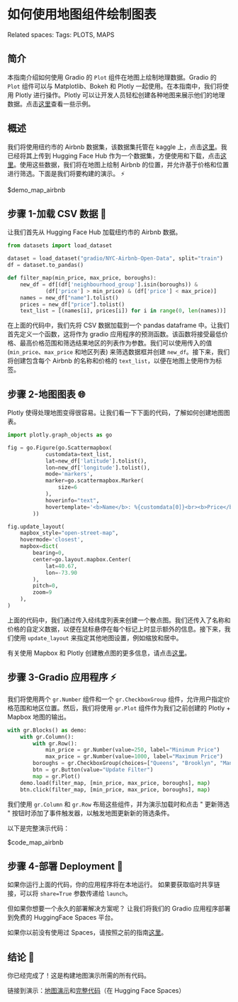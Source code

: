 # 如何使用地图组件绘制图表
Related spaces:
Tags: PLOTS, MAPS

## 简介

本指南介绍如何使用 Gradio 的 `Plot` 组件在地图上绘制地理数据。Gradio 的 `Plot` 组件可以与 Matplotlib、Bokeh 和 Plotly 一起使用。在本指南中，我们将使用 Plotly 进行操作。Plotly 可以让开发人员轻松创建各种地图来展示他们的地理数据。点击[这里](https://plotly.com/python/maps/)查看一些示例。

## 概述

我们将使用纽约市的 Airbnb 数据集，该数据集托管在 kaggle 上，点击[这里](https://www.kaggle.com/datasets/dgomonov/new-york-city-airbnb-open-data)。我已经将其上传到 Hugging Face Hub 作为一个数据集，方便使用和下载，点击[这里](https://huggingface.co/datasets/gradio/NYC-Airbnb-Open-Data)。使用这些数据，我们将在地图上绘制 Airbnb 的位置，并允许基于价格和位置进行筛选。下面是我们将要构建的演示。 ⚡️

$demo_map_airbnb

## 步骤 1-加载 CSV 数据 💾

让我们首先从 Hugging Face Hub 加载纽约市的 Airbnb 数据。

```python
from datasets import load_dataset

dataset = load_dataset("gradio/NYC-Airbnb-Open-Data", split="train")
df = dataset.to_pandas()

def filter_map(min_price, max_price, boroughs):
    new_df = df[(df['neighbourhood_group'].isin(boroughs)) & 
            (df['price'] > min_price) & (df['price'] < max_price)]
    names = new_df["name"].tolist()
    prices = new_df["price"].tolist()
    text_list = [(names[i], prices[i]) for i in range(0, len(names))]
```

在上面的代码中，我们先将 CSV 数据加载到一个 pandas dataframe 中。让我们首先定义一个函数，这将作为 gradio 应用程序的预测函数。该函数将接受最低价格、最高价格范围和筛选结果地区的列表作为参数。我们可以使用传入的值 (`min_price`、`max_price` 和地区列表) 来筛选数据框并创建 `new_df`。接下来，我们将创建包含每个 Airbnb 的名称和价格的 `text_list`，以便在地图上使用作为标签。

## 步骤 2-地图图表 🌐

Plotly 使得处理地图变得很容易。让我们看一下下面的代码，了解如何创建地图图表。

```python
import plotly.graph_objects as go

fig = go.Figure(go.Scattermapbox(
            customdata=text_list,
            lat=new_df['latitude'].tolist(),
            lon=new_df['longitude'].tolist(),
            mode='markers',
            marker=go.scattermapbox.Marker(
                size=6
            ),
            hoverinfo="text",
            hovertemplate='<b>Name</b>: %{customdata[0]}<br><b>Price</b>: $%{customdata[1]}'
        ))

fig.update_layout(
    mapbox_style="open-street-map",
    hovermode='closest',
    mapbox=dict(
        bearing=0,
        center=go.layout.mapbox.Center(
            lat=40.67,
            lon=-73.90
        ),
        pitch=0,
        zoom=9
    ),
)
```

上面的代码中，我们通过传入经纬度列表来创建一个散点图。我们还传入了名称和价格的自定义数据，以便在鼠标悬停在每个标记上时显示额外的信息。接下来，我们使用 `update_layout` 来指定其他地图设置，例如缩放和居中。

有关使用 Mapbox 和 Plotly 创建散点图的更多信息，请点击[这里](https://plotly.com/python/scattermapbox/)。

## 步骤 3-Gradio 应用程序 ⚡️

我们将使用两个 `gr.Number` 组件和一个 `gr.CheckboxGroup` 组件，允许用户指定价格范围和地区位置。然后，我们将使用 `gr.Plot` 组件作为我们之前创建的 Plotly + Mapbox 地图的输出。

```python
with gr.Blocks() as demo:
    with gr.Column():
        with gr.Row():
            min_price = gr.Number(value=250, label="Minimum Price")
            max_price = gr.Number(value=1000, label="Maximum Price")
        boroughs = gr.CheckboxGroup(choices=["Queens", "Brooklyn", "Manhattan", "Bronx", "Staten Island"], value=["Queens", "Brooklyn"], label="Select Boroughs:")
        btn = gr.Button(value="Update Filter")
        map = gr.Plot()
    demo.load(filter_map, [min_price, max_price, boroughs], map)
    btn.click(filter_map, [min_price, max_price, boroughs], map)
```

我们使用 `gr.Column` 和 `gr.Row` 布局这些组件，并为演示加载时和点击 " 更新筛选 " 按钮时添加了事件触发器，以触发地图更新新的筛选条件。

以下是完整演示代码：

$code_map_airbnb

## 步骤 4-部署 Deployment 🤗

如果你运行上面的代码，你的应用程序将在本地运行。
如果要获取临时共享链接，可以将 `share=True` 参数传递给 `launch`。

但如果你想要一个永久的部署解决方案呢？
让我们将我们的 Gradio 应用程序部署到免费的 HuggingFace Spaces 平台。

如果你以前没有使用过 Spaces，请按照之前的指南[这里](/using_hugging_face_integrations)。

## 结论 🎉

你已经完成了！这是构建地图演示所需的所有代码。

链接到演示：[地图演示](https://huggingface.co/spaces/gradio/map_airbnb)和[完整代码](https://huggingface.co/spaces/gradio/map_airbnb/blob/main/run.py)（在 Hugging Face Spaces）
